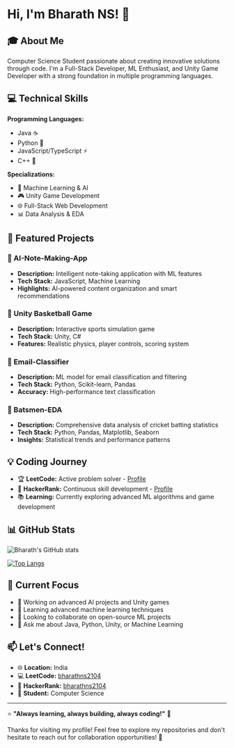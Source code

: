 # Hi, I'm Bharath NS! 👋

## 🎓 About Me

Computer Science Student passionate about creating innovative solutions through code. I'm a Full-Stack Developer, ML Enthusiast, and Unity Game Developer with a strong foundation in multiple programming languages.

## 💻 Technical Skills

**Programming Languages:**
- Java ☕
- Python 🐍
- JavaScript/TypeScript ⚡
- C++ 🔧

**Specializations:**
- 🤖 Machine Learning & AI
- 🎮 Unity Game Development
- 🌐 Full-Stack Web Development
- 📊 Data Analysis & EDA

## 🚀 Featured Projects

### 🧠 AI-Note-Making-App
- **Description:** Intelligent note-taking application with ML features
- **Tech Stack:** JavaScript, Machine Learning
- **Highlights:** AI-powered content organization and smart recommendations

### 🏀 Unity Basketball Game 
- **Description:** Interactive sports simulation game
- **Tech Stack:** Unity, C#
- **Features:** Realistic physics, player controls, scoring system

### 📧 Email-Classifier
- **Description:** ML model for email classification and filtering
- **Tech Stack:** Python, Scikit-learn, Pandas
- **Accuracy:** High-performance text classification

### 🏏 Batsmen-EDA
- **Description:** Comprehensive data analysis of cricket batting statistics
- **Tech Stack:** Python, Pandas, Matplotlib, Seaborn
- **Insights:** Statistical trends and performance patterns

## 💡 Coding Journey

- 🏆 **LeetCode:** Active problem solver - [Profile](https://leetcode.com/bharathns2104/)
- 🥇 **HackerRank:** Continuous skill development - [Profile](https://www.hackerrank.com/bharathns2104)
- 📚 **Learning:** Currently exploring advanced ML algorithms and game development

## 📊 GitHub Stats

![Bharath's GitHub stats](https://github-readme-stats.vercel.app/api?username=bharathns-2104&show_icons=true&theme=radical)

[![Top Langs](https://github-readme-stats.vercel.app/api/top-langs/?username=bharathns-2104&layout=compact&theme=radical)](https://github.com/anuraghazra/github-readme-stats)

## 🌱 Current Focus

- 🔭 Working on advanced AI projects and Unity games
- 🌱 Learning advanced machine learning techniques
- 👯 Looking to collaborate on open-source ML projects
- 💬 Ask me about Java, Python, Unity, or Machine Learning

## 📫 Let's Connect!

- 🌐 **Location:** India
- 💻 **LeetCode:** [bharathns2104](https://leetcode.com/bharathns2104/)
- 🏅 **HackerRank:** [bharathns2104](https://www.hackerrank.com/bharathns2104)
- 📧 **Student:** Computer Science

---

⭐️ **"Always learning, always building, always coding!"** 🚀

Thanks for visiting my profile! Feel free to explore my repositories and don't hesitate to reach out for collaboration opportunities! 🤝
